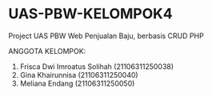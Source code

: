 # UAS-PBW-KELOMPOK4
Project UAS PBW Web Penjualan Baju, berbasis CRUD PHP

ANGGOTA KELOMPOK:
1. Frisca Dwi Imroatus Solihah (21106311250038)
2. Gina Khairunnisa (21106311250040)
3. Meliana Endang (21106311250050)
